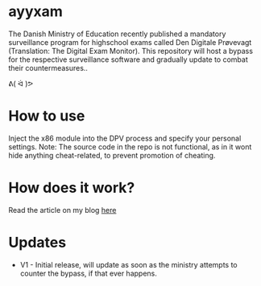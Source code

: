 # ayyxam
The Danish Ministry of Education recently published a mandatory surveillance program for highschool exams called Den Digitale Prøvevagt (Translation: The Digital Exam Monitor).
This repository will host a bypass for the respective surveillance software and gradually update to combat their countermeasures..

ᕕ( ᐛ )ᕗ

# How to use
Inject the x86 module into the DPV process and specify your personal settings.
Note: The source code in the repo is not functional, as in it wont hide anything cheat-related, to prevent promotion of cheating.

# How does it work?
Read the article on my blog [here](https://vmcall.github.io/reversal/2019/03/07/exam-surveillance.html)

# Updates
+ V1 - Initial release, will update as soon as the ministry attempts to counter the bypass, if that ever happens.
